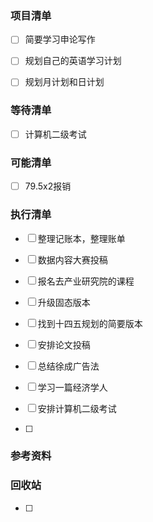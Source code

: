 ### 项目清单

- [ ] 简要学习申论写作

- [ ] 规划自己的英语学习计划

- [ ] 规划月计划和日计划

  


### 等待清单

- [ ] 计算机二级考试

  


### 可能清单

- [ ] 79.5x2报销

  

### 执行清单

- [ ] 整理记账本，整理账单

- [ ] 数据内容大赛投稿

- [ ] 报名去产业研究院的课程

- [ ] 升级固态版本

- [ ] 找到十四五规划的简要版本

- [ ] 安排论文投稿

- [ ] 总结徐成广告法

- [ ] 学习一篇经济学人

- [ ] 安排计算机二级考试

- [ ] 

  

### 参考资料



### 回收站

- [ ] 